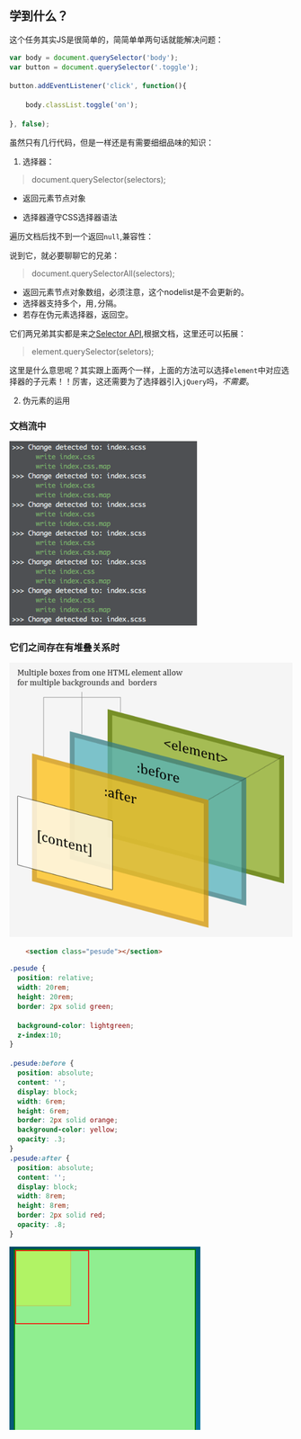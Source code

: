 ## 学到什么？

这个任务其实JS是很简单的，简简单单两句话就能解决问题：

```js
var body = document.querySelector('body');
var button = document.querySelector('.toggle');

button.addEventListener('click', function(){

    body.classList.toggle('on');

}, false);

```

虽然只有几行代码，但是一样还是有需要细细品味的知识：

1. 选择器：

> document.querySelector(selectors);

+ 返回元素节点对象

+ 选择器遵守CSS选择器语法

遍历文档后找不到一个返回`null`,兼容性：

说到它，就必要聊聊它的兄弟： 

> document.querySelectorAll(selectors);

+ 返回元素节点对象数组，必须注意，这个nodelist是不会更新的。
+ 选择器支持多个，用`,`分隔。
+ 若存在伪元素选择器，返回空。

它们两兄弟其实都是来之[Selector API](https://www.w3.org/TR/selectors-api/#grammar),根据文档，这里还可以拓展：

> element.querySelector(seletors);

这里是什么意思呢？其实跟上面两个一样，上面的方法可以选择`element`中对应选择器的子元素！！厉害，这还需要为了选择器引入`jQuery`吗，*不需要*。

2. 伪元素的运用

### 文档流中

![文档流位置关系](./images/boxnormal.png)

### 它们之间存在有堆叠关系时

![盒子关系](./images/boxposition.png)

```html
    <section class="pesude"></section>
```

```css
.pesude {
  position: relative;
  width: 20rem;
  height: 20rem;
  border: 2px solid green;

  background-color: lightgreen;
  z-index:10;
}

.pesude:before {
  position: absolute;
  content: '';
  display: block;
  width: 6rem;
  height: 6rem;
  border: 2px solid orange;
  background-color: yellow;
  opacity: .3;
}
.pesude:after {
  position: absolute;
  content: '';
  display: block;
  width: 8rem;
  height: 8rem;
  border: 2px solid red;
  opacity: .8;
}
```

![盒子前后存在的位置关系](./images/stackposition.png)




